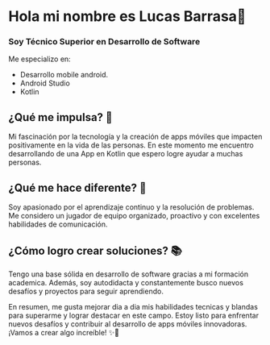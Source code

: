 # Hola mi nombre es Lucas Barrasa👋

### Soy Técnico Superior en Desarrollo de Software 

Me especializo en:
  - Desarrollo mobile android. 
  - Android Studio
  - Kotlin
    
## ¿Qué me impulsa? 💪
Mi fascinación por la tecnología y la creación de apps móviles que impacten positivamente en la vida de las personas. 
En este momento me encuentro desarrollando de una App en Kotlin que espero logre ayudar a muchas personas.

## ¿Qué me hace diferente? 🌟
Soy apasionado por el aprendizaje continuo y la resolución de problemas.
Me considero un jugador de equipo organizado, proactivo y con excelentes habilidades de comunicación. 

## ¿Cómo logro crear soluciones? 📚
Tengo una base sólida en desarrollo de software gracias a mi formación academica. Además, soy autodidacta y constantemente busco nuevos desafíos y proyectos para seguir aprendiendo.

En resumen, me gusta mejorar dia a dia mis habilidades tecnicas y blandas para superarme y lograr destacar en este campo. 
Estoy listo para enfrentar nuevos desafíos y contribuir al desarrollo de apps móviles innovadoras. 
¡Vamos a crear algo increíble! ✨🚀
